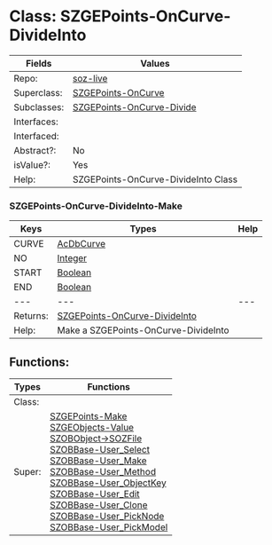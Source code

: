 
# Class:	SZGEPoints-OnCurve-DivideInto

| Fields | Values |
| --------- | --------- |
| Repo: | [soz-live](/repos/soz-live.html) |
| Superclass: | [SZGEPoints-OnCurve](SZGEPoints-OnCurve.html) |
| Subclasses: | [SZGEPoints-OnCurve-Divide](SZGEPoints-OnCurve-Divide.html) |
| Interfaces: |  |
| Interfaced: |  |
| Abstract?: | No |
| isValue?: | Yes |
| Help: | SZGEPoints-OnCurve-DivideInto Class |

### SZGEPoints-OnCurve-DivideInto-Make

| Keys | Types | Help |
| --------- | --------- | --------- |
| CURVE | [AcDbCurve](AcDbCurve.html) |  |
| NO | [Integer](Integer.html) |  |
| START | [Boolean](Boolean.html) |  |
| END | [Boolean](Boolean.html) |  |
| --- | --- | --- |
| Returns: | [SZGEPoints-OnCurve-DivideInto](SZGEPoints-OnCurve-DivideInto.html) |
| Help: | Make a SZGEPoints-OnCurve-DivideInto |


## Functions:

| Types | Functions |
| --------- | --------- |
| Class: |  |
| Super: | [SZGEPoints-Make](SZGEPoints.html) <br> [SZGEObjects-Value](SZGEObjects.html) <br> [SZOBObject->SOZFile](SZOBObject.html) <br> [SZOBBase-User_Select](SZOBBase.html) <br> [SZOBBase-User_Make](SZOBBase.html) <br> [SZOBBase-User_Method](SZOBBase.html) <br> [SZOBBase-User_ObjectKey](SZOBBase.html) <br> [SZOBBase-User_Edit](SZOBBase.html) <br> [SZOBBase-User_Clone](SZOBBase.html) <br> [SZOBBase-User_PickNode](SZOBBase.html) <br> [SZOBBase-User_PickModel](SZOBBase.html) |


